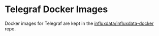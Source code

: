 # Telegraf Docker Images

Docker images for Telegraf are kept in the [influxdata/influxdata-docker](https://github.com/influxdata/influxdata-docker/tree/master/telegraf) repo.
